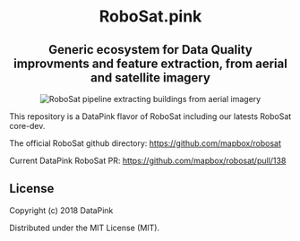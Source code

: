 <h1 align='center'>RoboSat.pink</h1>
<h2 align='center'>Generic ecosystem for Data Quality improvments and feature extraction, from aerial and satellite imagery</h2>


<p align=center>
  <img src="https://pbs.twimg.com/media/DpjonykWwAANpPr.jpg" alt="RoboSat pipeline extracting buildings from aerial imagery" />
</p>


This repository is a DataPink flavor of RoboSat including our latests RoboSat core-dev.

The official RoboSat github directory:
<a href="https://github.com/mapbox/robosat">https://github.com/mapbox/robosat</a>

Current DataPink RoboSat PR:
<a href="https://github.com/mapbox/robosat/pull/138">https://github.com/mapbox/robosat/pull/138</a>


## License

Copyright (c) 2018 DataPink

Distributed under the MIT License (MIT).
